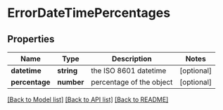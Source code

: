 # ErrorDateTimePercentages

## Properties
Name | Type | Description | Notes
------------ | ------------- | ------------- | -------------
**datetime** | **string** | the ISO 8601 datetime | [optional] 
**percentage** | **number** | percentage of the object | [optional] 

[[Back to Model list]](../README.md#documentation-for-models) [[Back to API list]](../README.md#documentation-for-api-endpoints) [[Back to README]](../README.md)

